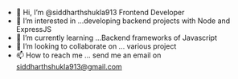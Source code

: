 - 👋 Hi, I’m @siddharthshukla913 Frontend Developer
- 👀 I’m interested in ...developing backend projects with Node and ExpressJS
- 🌱 I’m currently learning ...Backend frameworks of Javascript
- 💞️ I’m looking to collaborate on ... various project
- 📫 How to reach me ... send me an email on siddharthshukla913@gmail.com 

<!---
siddharthshukla913/siddharthshukla913 is a ✨ special ✨ repository because its `README.md` (this file) appears on your GitHub profile.
You can click the Preview link to take a look at your changes.
--->
